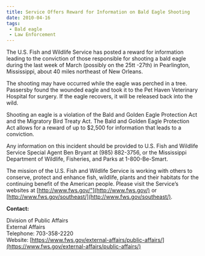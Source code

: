 ```yaml
---
title: Service Offers Reward for Information on Bald Eagle Shooting
date: 2010-04-16
tags:
 - Bald eagle
 - Law Enforcement
---
```


The U.S. Fish and Wildlife Service has posted a reward for information leading to the conviction of those responsible for shooting a bald eagle during the last week of March (possibly on the 25tt -27th) in Pearlington, Mississippi, about 40 miles northeast of New Orleans.

The shooting may have occurred while the eagle was perched in a tree. Passersby found the wounded eagle and took it to the Pet Haven Veterinary Hospital for surgery. If the eagle recovers, it will be released back into the wild.

Shooting an eagle is a violation of the Bald and Golden Eagle Protection Act and the Migratory Bird Treaty Act. The Bald and Golden Eagle Protection Act allows for a reward of up to $2,500 for information that leads to a conviction.

Any information on this incident should be provided to U.S. Fish and Wildlife Service Special Agent Ben Bryant at (985) 882-3756, or the Mississippi Department of Wildlife, Fisheries, and Parks at 1-800-Be-Smart.

The mission of the U.S. Fish and Wildlife Service is working with others to conserve, protect and enhance fish, wildlife, plants and their habitats for the continuing benefit of the American people. Please visit the Service’s websites at [http://www.fws.gov/"](http://www.fws.gov/) or [http://www.fws.gov/southeast/](http://www.fws.gov/southeast/).

**Contact:**

Division of Public Affairs  
External Affairs  
Telephone: 703-358-2220  
Website: [https://www.fws.gov/external-affairs/public-affairs/](https://www.fws.gov/external-affairs/public-affairs/)

